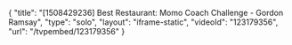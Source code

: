 {
    "title": "[1508429236] Best Restaurant: Momo Coach Challenge - Gordon Ramsay",
    "type": "solo",
    "layout": "iframe-static",
    "videoId": "123179356",
    "url": "\/tvpembed\/123179356"
}